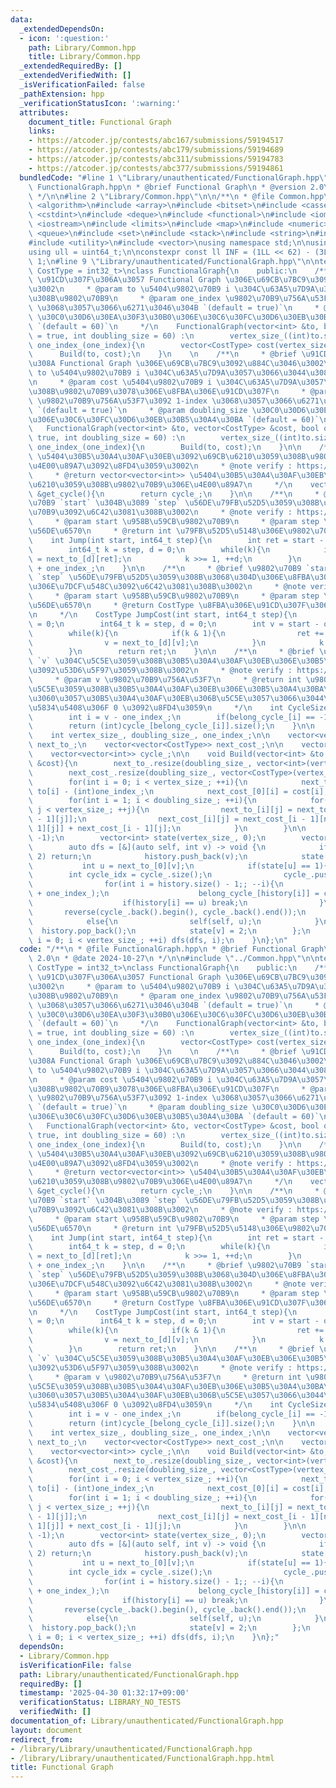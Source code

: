 ```yaml
---
data:
  _extendedDependsOn:
  - icon: ':question:'
    path: Library/Common.hpp
    title: Library/Common.hpp
  _extendedRequiredBy: []
  _extendedVerifiedWith: []
  _isVerificationFailed: false
  _pathExtension: hpp
  _verificationStatusIcon: ':warning:'
  attributes:
    document_title: Functional Graph
    links:
    - https://atcoder.jp/contests/abc167/submissions/59194517
    - https://atcoder.jp/contests/abc179/submissions/59194689
    - https://atcoder.jp/contests/abc311/submissions/59194783
    - https://atcoder.jp/contests/abc377/submissions/59194861
  bundledCode: "#line 1 \"Library/unauthenticated/FunctionalGraph.hpp\"\n/**\n * @file\
    \ FunctionalGraph.hpp\n * @brief Functional Graph\n * @version 2.0\n * @date 2024-10-27\n\
    \ */\n\n#line 2 \"Library/Common.hpp\"\n\n/**\n * @file Common.hpp\n */\n\n#include\
    \ <algorithm>\n#include <array>\n#include <bitset>\n#include <cassert>\n#include\
    \ <cstdint>\n#include <deque>\n#include <functional>\n#include <iomanip>\n#include\
    \ <iostream>\n#include <limits>\n#include <map>\n#include <numeric>\n#include\
    \ <queue>\n#include <set>\n#include <stack>\n#include <string>\n#include <tuple>\n\
    #include <utility>\n#include <vector>\nusing namespace std;\n\nusing ll = int64_t;\n\
    using ull = uint64_t;\n\nconstexpr const ll INF = (1LL << 62) - (3LL << 30) -\
    \ 1;\n#line 9 \"Library/unauthenticated/FunctionalGraph.hpp\"\n\ntemplate<typename\
    \ CostType = int32_t>\nclass FunctionalGraph{\n    public:\n    /**\n     * @brief\
    \ \u91CD\u307F\u306A\u3057 Functional Graph \u306E\u69CB\u7BC9\u3092\u884C\u3046\
    \u3002\n     * @param to \u5404\u9802\u70B9 i \u304C\u63A5\u7D9A\u3057\u3066\u3044\
    \u308B\u9802\u70B9\n     * @param one_index \u9802\u70B9\u756A\u53F7\u3092 1-index\
    \ \u3068\u3057\u3066\u6271\u3046\u304B `(default = true)`\n     * @param doubling_size\
    \ \u30C0\u30D6\u30EA\u30F3\u30B0\u306E\u30C6\u30FC\u30D6\u30EB\u30B5\u30A4\u30BA\
    \ `(default = 60)`\n     */\n    FunctionalGraph(vector<int> &to, bool one_index\
    \ = true, int doubling_size = 60) :\n        vertex_size_((int)to.size()), doubling_size_(doubling_size),\
    \ one_index_(one_index){\n        vector<CostType> cost(vertex_size_, 1);\n  \
    \      Build(to, cost);\n    }\n    \n    /**\n     * @brief \u91CD\u307F\u3042\
    \u308A Functional Graph \u306E\u69CB\u7BC9\u3092\u884C\u3046\u3002\n     * @param\
    \ to \u5404\u9802\u70B9 i \u304C\u63A5\u7D9A\u3057\u3066\u3044\u308B\u9802\u70B9\
    \n     * @param cost \u5404\u9802\u70B9 i \u304C\u63A5\u7D9A\u3057\u3066\u3044\
    \u308B\u9802\u70B9\u3078\u306E\u8FBA\u306E\u91CD\u307F\n     * @param one_index\
    \ \u9802\u70B9\u756A\u53F7\u3092 1-index \u3068\u3057\u3066\u6271\u3046\u304B\
    \ `(default = true)`\n     * @param doubling_size \u30C0\u30D6\u30EA\u30F3\u30B0\
    \u306E\u30C6\u30FC\u30D6\u30EB\u30B5\u30A4\u30BA `(default = 60)`\n     */\n \
    \   FunctionalGraph(vector<int> &to, vector<CostType> &cost, bool one_index =\
    \ true, int doubling_size = 60) :\n        vertex_size_((int)to.size()), doubling_size_(doubling_size),\
    \ one_index_(one_index){\n        Build(to, cost);\n    }\n\n    /**\n     * @brief\
    \ \u5404\u30B5\u30A4\u30AF\u30EB\u3092\u69CB\u6210\u3059\u308B\u9802\u70B9\u306E\
    \u4E00\u89A7\u3092\u8FD4\u3059\u3002\n     * @note verify : https://atcoder.jp/contests/abc311/submissions/59194783\n\
    \     * @return vector<vector<int>> \u5404\u30B5\u30A4\u30AF\u30EB\u3092\u69CB\
    \u6210\u3059\u308B\u9802\u70B9\u306E\u4E00\u89A7\n     */\n    vector<vector<int>>\
    \ &get_cycle(){\n        return cycle_;\n    }\n\n    /**\n     * @brief \u9802\
    \u70B9 `start` \u304B\u3089 `step` \u56DE\u79FB\u52D5\u3059\u308B\u5148\u306E\u9802\
    \u70B9\u3092\u6C42\u3081\u308B\u3002\n     * @note verify : https://atcoder.jp/contests/abc167/submissions/59194517\n\
    \     * @param start \u958B\u59CB\u9802\u70B9\n     * @param step \u79FB\u52D5\
    \u56DE\u6570\n     * @return int \u79FB\u52D5\u5148\u306E\u9802\u70B9\n     */\n\
    \    int Jump(int start, int64_t step){\n        int ret = start - one_index_;\n\
    \        int64_t k = step, d = 0;\n        while(k){\n            if(k & 1) ret\
    \ = next_to_[d][ret];\n            k >>= 1, ++d;\n        }\n        return ret\
    \ + one_index_;\n    }\n\n    /**\n     * @brief \u9802\u70B9 `start` \u304B\u3089\
    \ `step` \u56DE\u79FB\u52D5\u3059\u308B\u3068\u304D\u306E\u8FBA\u306E\u91CD\u307F\
    \u306E\u7DCF\u548C\u3092\u6C42\u3081\u308B\u3002\n     * @note verify : https://atcoder.jp/contests/abc179/submissions/59194689\n\
    \     * @param start \u958B\u59CB\u9802\u70B9\n     * @param step \u79FB\u52D5\
    \u56DE\u6570\n     * @return CostType \u8FBA\u306E\u91CD\u307F\u306E\u7DCF\u548C\
    \n     */\n    CostType JumpCost(int start, int64_t step){\n        CostType ret\
    \ = 0;\n        int64_t k = step, d = 0;\n        int v = start - one_index_;\n\
    \        while(k){\n            if(k & 1){\n                ret += next_cost_[d][v];\n\
    \                v = next_to_[d][v];\n            }\n            k >>= 1, ++d;\n\
    \        }\n        return ret;\n    }\n\n    /**\n     * @brief \u9802\u70B9\
    \ `v` \u304C\u5C5E\u3059\u308B\u30B5\u30A4\u30AF\u30EB\u306E\u30B5\u30A4\u30BA\
    \u3092\u53D6\u5F97\u3059\u308B\u3002\n     * @note verify : https://atcoder.jp/contests/abc377/submissions/59194861\n\
    \     * @param v \u9802\u70B9\u756A\u53F7\n     * @return int \u9802\u70B9\u304C\
    \u5C5E\u3059\u308B\u30B5\u30A4\u30AF\u30EB\u306E\u30B5\u30A4\u30BA\u3001\u305F\
    \u3060\u3057\u30B5\u30A4\u30AF\u30EB\u306B\u5C5E\u3057\u3066\u3044\u306A\u3044\
    \u5834\u5408\u306F 0 \u3092\u8FD4\u3059\n     */\n    int CycleSize(int v){\n\
    \        int i = v - one_index_;\n        if(belong_cycle_[i] == -1) return 0;\n\
    \        return (int)cycle_[belong_cycle_[i]].size();\n    }\n\n    private:\n\
    \    int vertex_size_, doubling_size_, one_index_;\n\n    vector<vector<int>>\
    \ next_to_;\n    vector<vector<CostType>> next_cost_;\n\n    vector<int> belong_cycle_;\n\
    \    vector<vector<int>> cycle_;\n\n    void Build(vector<int> &to, vector<CostType>\
    \ &cost){\n        next_to_.resize(doubling_size_, vector<int>(vertex_size_, -1));\n\
    \        next_cost_.resize(doubling_size_, vector<CostType>(vertex_size_, 0));\n\
    \        for(int i = 0; i < vertex_size_; ++i){\n            next_to_[0][i] =\
    \ to[i] - (int)one_index_;\n            next_cost_[0][i] = cost[i];\n        }\n\
    \        for(int i = 1; i < doubling_size_; ++i){\n            for(int j = 0;\
    \ j < vertex_size_; ++j){\n                next_to_[i][j] = next_to_[i - 1][next_to_[i\
    \ - 1][j]];\n                next_cost_[i][j] = next_cost_[i - 1][next_to_[i -\
    \ 1][j]] + next_cost_[i - 1][j];\n            }\n        }\n\n        belong_cycle_.resize(vertex_size_,\
    \ -1);\n        vector<int> state(vertex_size_, 0);\n        vector<int> history;\n\
    \        auto dfs = [&](auto self, int v) -> void {\n            if(state[v] ==\
    \ 2) return;\n            history.push_back(v);\n            state[v] = 1;\n \
    \           int u = next_to_[0][v];\n            if(state[u] == 1){\n        \
    \        int cycle_idx = cycle_.size();\n                cycle_.push_back({});\n\
    \                for(int i = history.size() - 1;; --i){\n                    cycle_.back().push_back(history[i]\
    \ + one_index_);\n                    belong_cycle_[history[i]] = cycle_idx;\n\
    \                    if(history[i] == u) break;\n                }\n         \
    \       reverse(cycle_.back().begin(), cycle_.back().end());\n            }\n\
    \            else{\n                self(self, u);\n            }\n          \
    \  history.pop_back();\n            state[v] = 2;\n        };\n        for(int\
    \ i = 0; i < vertex_size_; ++i) dfs(dfs, i);\n    }\n};\n"
  code: "/**\n * @file FunctionalGraph.hpp\n * @brief Functional Graph\n * @version\
    \ 2.0\n * @date 2024-10-27\n */\n\n#include \"../Common.hpp\"\n\ntemplate<typename\
    \ CostType = int32_t>\nclass FunctionalGraph{\n    public:\n    /**\n     * @brief\
    \ \u91CD\u307F\u306A\u3057 Functional Graph \u306E\u69CB\u7BC9\u3092\u884C\u3046\
    \u3002\n     * @param to \u5404\u9802\u70B9 i \u304C\u63A5\u7D9A\u3057\u3066\u3044\
    \u308B\u9802\u70B9\n     * @param one_index \u9802\u70B9\u756A\u53F7\u3092 1-index\
    \ \u3068\u3057\u3066\u6271\u3046\u304B `(default = true)`\n     * @param doubling_size\
    \ \u30C0\u30D6\u30EA\u30F3\u30B0\u306E\u30C6\u30FC\u30D6\u30EB\u30B5\u30A4\u30BA\
    \ `(default = 60)`\n     */\n    FunctionalGraph(vector<int> &to, bool one_index\
    \ = true, int doubling_size = 60) :\n        vertex_size_((int)to.size()), doubling_size_(doubling_size),\
    \ one_index_(one_index){\n        vector<CostType> cost(vertex_size_, 1);\n  \
    \      Build(to, cost);\n    }\n    \n    /**\n     * @brief \u91CD\u307F\u3042\
    \u308A Functional Graph \u306E\u69CB\u7BC9\u3092\u884C\u3046\u3002\n     * @param\
    \ to \u5404\u9802\u70B9 i \u304C\u63A5\u7D9A\u3057\u3066\u3044\u308B\u9802\u70B9\
    \n     * @param cost \u5404\u9802\u70B9 i \u304C\u63A5\u7D9A\u3057\u3066\u3044\
    \u308B\u9802\u70B9\u3078\u306E\u8FBA\u306E\u91CD\u307F\n     * @param one_index\
    \ \u9802\u70B9\u756A\u53F7\u3092 1-index \u3068\u3057\u3066\u6271\u3046\u304B\
    \ `(default = true)`\n     * @param doubling_size \u30C0\u30D6\u30EA\u30F3\u30B0\
    \u306E\u30C6\u30FC\u30D6\u30EB\u30B5\u30A4\u30BA `(default = 60)`\n     */\n \
    \   FunctionalGraph(vector<int> &to, vector<CostType> &cost, bool one_index =\
    \ true, int doubling_size = 60) :\n        vertex_size_((int)to.size()), doubling_size_(doubling_size),\
    \ one_index_(one_index){\n        Build(to, cost);\n    }\n\n    /**\n     * @brief\
    \ \u5404\u30B5\u30A4\u30AF\u30EB\u3092\u69CB\u6210\u3059\u308B\u9802\u70B9\u306E\
    \u4E00\u89A7\u3092\u8FD4\u3059\u3002\n     * @note verify : https://atcoder.jp/contests/abc311/submissions/59194783\n\
    \     * @return vector<vector<int>> \u5404\u30B5\u30A4\u30AF\u30EB\u3092\u69CB\
    \u6210\u3059\u308B\u9802\u70B9\u306E\u4E00\u89A7\n     */\n    vector<vector<int>>\
    \ &get_cycle(){\n        return cycle_;\n    }\n\n    /**\n     * @brief \u9802\
    \u70B9 `start` \u304B\u3089 `step` \u56DE\u79FB\u52D5\u3059\u308B\u5148\u306E\u9802\
    \u70B9\u3092\u6C42\u3081\u308B\u3002\n     * @note verify : https://atcoder.jp/contests/abc167/submissions/59194517\n\
    \     * @param start \u958B\u59CB\u9802\u70B9\n     * @param step \u79FB\u52D5\
    \u56DE\u6570\n     * @return int \u79FB\u52D5\u5148\u306E\u9802\u70B9\n     */\n\
    \    int Jump(int start, int64_t step){\n        int ret = start - one_index_;\n\
    \        int64_t k = step, d = 0;\n        while(k){\n            if(k & 1) ret\
    \ = next_to_[d][ret];\n            k >>= 1, ++d;\n        }\n        return ret\
    \ + one_index_;\n    }\n\n    /**\n     * @brief \u9802\u70B9 `start` \u304B\u3089\
    \ `step` \u56DE\u79FB\u52D5\u3059\u308B\u3068\u304D\u306E\u8FBA\u306E\u91CD\u307F\
    \u306E\u7DCF\u548C\u3092\u6C42\u3081\u308B\u3002\n     * @note verify : https://atcoder.jp/contests/abc179/submissions/59194689\n\
    \     * @param start \u958B\u59CB\u9802\u70B9\n     * @param step \u79FB\u52D5\
    \u56DE\u6570\n     * @return CostType \u8FBA\u306E\u91CD\u307F\u306E\u7DCF\u548C\
    \n     */\n    CostType JumpCost(int start, int64_t step){\n        CostType ret\
    \ = 0;\n        int64_t k = step, d = 0;\n        int v = start - one_index_;\n\
    \        while(k){\n            if(k & 1){\n                ret += next_cost_[d][v];\n\
    \                v = next_to_[d][v];\n            }\n            k >>= 1, ++d;\n\
    \        }\n        return ret;\n    }\n\n    /**\n     * @brief \u9802\u70B9\
    \ `v` \u304C\u5C5E\u3059\u308B\u30B5\u30A4\u30AF\u30EB\u306E\u30B5\u30A4\u30BA\
    \u3092\u53D6\u5F97\u3059\u308B\u3002\n     * @note verify : https://atcoder.jp/contests/abc377/submissions/59194861\n\
    \     * @param v \u9802\u70B9\u756A\u53F7\n     * @return int \u9802\u70B9\u304C\
    \u5C5E\u3059\u308B\u30B5\u30A4\u30AF\u30EB\u306E\u30B5\u30A4\u30BA\u3001\u305F\
    \u3060\u3057\u30B5\u30A4\u30AF\u30EB\u306B\u5C5E\u3057\u3066\u3044\u306A\u3044\
    \u5834\u5408\u306F 0 \u3092\u8FD4\u3059\n     */\n    int CycleSize(int v){\n\
    \        int i = v - one_index_;\n        if(belong_cycle_[i] == -1) return 0;\n\
    \        return (int)cycle_[belong_cycle_[i]].size();\n    }\n\n    private:\n\
    \    int vertex_size_, doubling_size_, one_index_;\n\n    vector<vector<int>>\
    \ next_to_;\n    vector<vector<CostType>> next_cost_;\n\n    vector<int> belong_cycle_;\n\
    \    vector<vector<int>> cycle_;\n\n    void Build(vector<int> &to, vector<CostType>\
    \ &cost){\n        next_to_.resize(doubling_size_, vector<int>(vertex_size_, -1));\n\
    \        next_cost_.resize(doubling_size_, vector<CostType>(vertex_size_, 0));\n\
    \        for(int i = 0; i < vertex_size_; ++i){\n            next_to_[0][i] =\
    \ to[i] - (int)one_index_;\n            next_cost_[0][i] = cost[i];\n        }\n\
    \        for(int i = 1; i < doubling_size_; ++i){\n            for(int j = 0;\
    \ j < vertex_size_; ++j){\n                next_to_[i][j] = next_to_[i - 1][next_to_[i\
    \ - 1][j]];\n                next_cost_[i][j] = next_cost_[i - 1][next_to_[i -\
    \ 1][j]] + next_cost_[i - 1][j];\n            }\n        }\n\n        belong_cycle_.resize(vertex_size_,\
    \ -1);\n        vector<int> state(vertex_size_, 0);\n        vector<int> history;\n\
    \        auto dfs = [&](auto self, int v) -> void {\n            if(state[v] ==\
    \ 2) return;\n            history.push_back(v);\n            state[v] = 1;\n \
    \           int u = next_to_[0][v];\n            if(state[u] == 1){\n        \
    \        int cycle_idx = cycle_.size();\n                cycle_.push_back({});\n\
    \                for(int i = history.size() - 1;; --i){\n                    cycle_.back().push_back(history[i]\
    \ + one_index_);\n                    belong_cycle_[history[i]] = cycle_idx;\n\
    \                    if(history[i] == u) break;\n                }\n         \
    \       reverse(cycle_.back().begin(), cycle_.back().end());\n            }\n\
    \            else{\n                self(self, u);\n            }\n          \
    \  history.pop_back();\n            state[v] = 2;\n        };\n        for(int\
    \ i = 0; i < vertex_size_; ++i) dfs(dfs, i);\n    }\n};"
  dependsOn:
  - Library/Common.hpp
  isVerificationFile: false
  path: Library/unauthenticated/FunctionalGraph.hpp
  requiredBy: []
  timestamp: '2025-04-30 01:32:17+09:00'
  verificationStatus: LIBRARY_NO_TESTS
  verifiedWith: []
documentation_of: Library/unauthenticated/FunctionalGraph.hpp
layout: document
redirect_from:
- /library/Library/unauthenticated/FunctionalGraph.hpp
- /library/Library/unauthenticated/FunctionalGraph.hpp.html
title: Functional Graph
---
```

